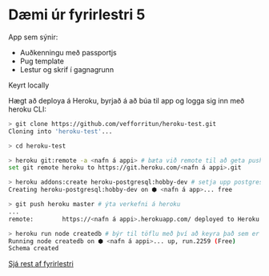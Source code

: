 # Dæmi úr fyrirlestri 5

App sem sýnir:

* Auðkenningu með passportjs
* Pug template
* Lestur og skrif í gagnagrunn

Keyrt locally

Hægt að deploya á Heroku, byrjað á að búa til app og logga sig inn með heroku CLI:

```bash
> git clone https://github.com/vefforritun/heroku-test.git
Cloning into 'heroku-test'...

> cd heroku-test

> heroku git:remote -a <nafn á appi> # bæta við remote til að geta pushað á heroku
set git remote heroku to https://git.heroku.com/<nafn á appi>.git

> heroku addons:create heroku-postgresql:hobby-dev # setja upp postgres grunn
Creating heroku-postgresql:hobby-dev on ⬢ <nafn á app>... free

> git push heroku master # ýta verkefni á heroku
...
remote:        https://<nafn á appi>.herokuapp.com/ deployed to Heroku

> heroku run node createdb # býr til töflu með því að keyra það sem er í schema.sql
Running node createdb on ⬢ <nafn á appi>... up, run.2259 (Free)
Schema created
```

[Sjá rest af fyrirlestri](https://github.com/vefforritun/vef2-2018/tree/master/fyrirlestrar/05)
